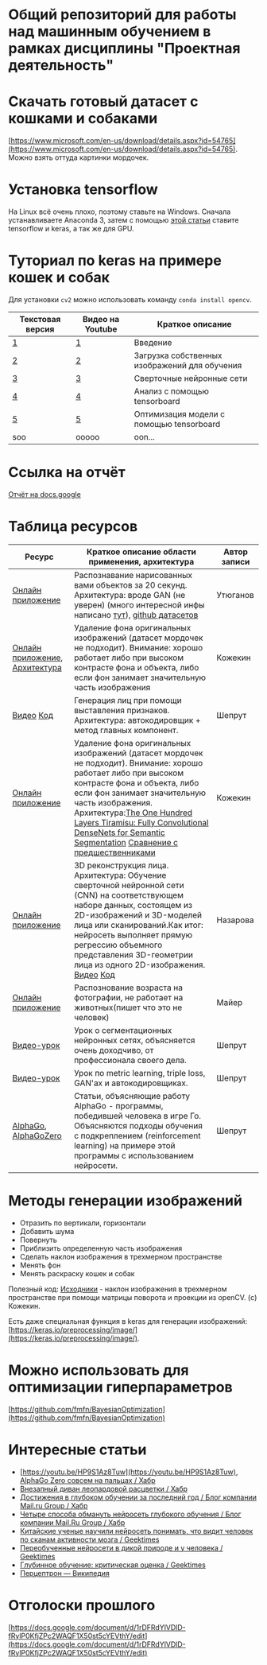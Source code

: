 # Общий репозиторий для работы над машинным обучением в рамках дисциплины "Проектная деятельность"

# Скачать готовый датасет с кошками и собаками

[https://www.microsoft.com/en-us/download/details.aspx?id=54765](https://www.microsoft.com/en-us/download/details.aspx?id=54765). Можно взять оттуда картинки мордочек. 

# Установка tensorflow

На Linux всё очень плохо, поэтому ставьте на Windows. Сначала устанавливаете Anaconda 3, затем с помощью [этой статьи](https://www.asozykin.ru/deep_learning/2017/09/07/Keras-Installation-TensorFlow.html) ставите tensorflow и keras, а так же для GPU.

# Туториал по keras на примере кошек и собак

Для установки `cv2` можно использовать команду `conda install opencv`.

|Текстовая версия|Видео на Youtube|Краткое описание|
|-|-|-|
|[1](https://pythonprogramming.net/introduction-deep-learning-python-tensorflow-keras/)|[1](https://www.youtube.com/watch?v=wQ8BIBpya2k)|Введение|
|[2](https://pythonprogramming.net/loading-custom-data-deep-learning-python-tensorflow-keras/?completed=/introduction-deep-learning-python-tensorflow-keras/)|[2](https://www.youtube.com/watch?v=j-3vuBynnOE)|Загрузка собственных изображений для обучения|
|[3](https://pythonprogramming.net/convolutional-neural-network-deep-learning-python-tensorflow-keras/)|[3](https://www.youtube.com/watch?v=WvoLTXIjBYU)|Сверточные нейронные сети|
|[4](https://pythonprogramming.net/tensorboard-analysis-deep-learning-python-tensorflow-keras/)|[4](https://www.youtube.com/watch?v=BqgTU7_cBnk)|Анализ с помощью tensorboard|
|[5](https://pythonprogramming.net/tensorboard-optimizing-models-deep-learning-python-tensorflow-keras/)|[5](https://www.youtube.com/watch?v=lV09_8432VA)|Оптимизация модели с помощью tensorboard|
|soo|ooooo|oon...|

# Ссылка на отчёт
[Отчёт на docs.google](https://docs.google.com/document/d/1l64QFcJGvTqRiP2qpEo5nNQ7DZtgBXln25ZfL_Iuqfs/edit)

# Таблица ресурсов

|Ресурс|Краткое описание области применения, архитектура|Автор записи|
|-|-|-|
|[Онлайн приложение](https://quickdraw.withgoogle.com/#)|Распознавание нарисованных вами объектов за 20 секунд. Архитектура: вроде GAN (не уверен) (много интересной инфы написано [тут](https://hackernoon.com/catgan-cat-face-generation-using-gans-f44663586d6b)), [github датасетов](https://github.com/googlecreativelab/quickdraw-dataset) |Утюганов|
|[Онлайн приложение](https://greenscreen-ai.boorgle.com/), [Архитектура](https://towardsdatascience.com/background-removal-with-deep-learning-c4f2104b3157)|Удаление фона оригинальных изображений (датасет мордочек не подходит). Внимание: хорошо работает либо при высоком контрасте фона и объекта, либо если фон занимает значительную часть изображения|Кожекин|
|[Видео](https://www.youtube.com/watch?v=4VAkrUNLKSo) [Код](https://github.com/HackerPoet/FaceEditor)|Генерация лиц при помощи выставления признаков. Архитектура: автокодировщик + метод главных компонент.|Шепрут|
|[Онлайн приложение](https://greenscreen-ai.boorgle.com)|Удаление фона оригинальных изображений (датасет мордочек не подходит). Внимание: хорошо работает либо при высоком контрасте фона и объекта, либо если фон занимает значительную часть изображения. Архитектура:[The One Hundred Layers Tiramisu: Fully Convolutional DenseNets for Semantic Segmentation](https://arxiv.org/abs/1611.09326) [Сравнение с предшественниками](https://towardsdatascience.com/background-removal-with-deep-learning-c4f2104b3157)|Кожекин|
|[Онлайн приложение](http://cvl-demos.cs.nott.ac.uk/vrn/)| 3D реконструкция лица. Архитектура: Обучение сверточной нейронной сети (CNN) на соответствующем наборе данных, состоящем из 2D-изображений и 3D-моделей лица или сканирований.Как итог: нейросеть выполняет прямую регрессию объемного представления 3D-геометрии лица из одного 2D-изображения. [Видео](http://aaronsplace.co.uk/papers/jackson2017recon/) [Код](https://github.com/AaronJackson/vrn)|Назарова|
|[Онлайн приложение](https://www.how-old.net/)|Распознование возраста на фотографии, не работает на животных(пишет что это не человек)|Майер|
|[Видео-урок](https://www.youtube.com/watch?v=r2KA99ThEH4&feature=youtu.be)|Урок о сегментационных нейронных сетях, объясняется очень доходчиво, от профессионала своего дела.|Шепрут|
|[Видео-урок](https://www.youtube.com/watch?v=ajEQ10s8XRg&feature=youtu.be)|Урок по metric learning, triple loss, GAN'ах и автокодировщиках.|Шепрут|
|[AlphaGo](https://habr.com/ru/post/279071/), [AlphaGoZero](https://habr.com/ru/post/343590/)|Статьи, объясняющие работу AlphaGo - программы, победившей человека в игре Го. Объясняются подходы обучения с подкреплением (reinforcement learning) на примере этой программы с использованием нейросети.|Шепрут|

# Методы генерации изображений

* Отразить по вертикали, горизонтали
* Добавить шума
* Повернуть
* Приблизить определенную часть изображения
* Сделать наклон изображения в трехмерном пространстве
* Менять фон
* Менять раскраску кошек и собак

Полезный код: [Исходники](https://github.com/eborboihuc/rotate_3d) - наклон изображения в трехмерном пространстве при помощи матрицы поворота и проекции из openCV. (с) Кожекин.

Есть даже специальная функция в keras для генерации изображений: [https://keras.io/preprocessing/image/](https://keras.io/preprocessing/image/).

# Можно использовать для оптимизации гиперпараметров

[https://github.com/fmfn/BayesianOptimization](https://github.com/fmfn/BayesianOptimization)

# Интересные статьи

* [https://youtu.be/HP9S1Az8Tuw](https://youtu.be/HP9S1Az8Tuw), [AlphaGo Zero совсем на пальцах / Хабр](https://habr.com/ru/post/343590/)
* [Внезапный диван леопардовой расцветки / Хабр](https://habr.com/post/259191/)
* [Достижения в глубоком обучении за последний год / Блог компании Mail.ru Group / Хабр](https://habr.com/company/mailru/blog/338248/)
* [Четыре способа обмануть нейросеть глубокого обучения / Блог компании Mail.Ru Group / Хабр](https://habr.com/company/mailru/blog/348140/)
* [Китайские ученые научили нейросеть понимать, что видит человек по сканам активности мозга / Geektimes](https://geektimes.ru/post/288955/)
* [Переобученные нейросети в дикой природе и у человека / Geektimes](https://geektimes.ru/post/290005/)
* [Глубинное обучение: критическая оценка / Geektimes](https://geektimes.ru/post/297309/)
* [Перцептрон — Википедия](https://ru.wikipedia.org/wiki/%D0%9F%D0%B5%D1%80%D1%86%D0%B5%D0%BF%D1%82%D1%80%D0%BE%D0%BD)

# Отголоски прошлого

[https://docs.google.com/document/d/1rDFRdYlVDlD-fRylP0KfjZPc2WAQF1X50st5cYEVthY/edit](https://docs.google.com/document/d/1rDFRdYlVDlD-fRylP0KfjZPc2WAQF1X50st5cYEVthY/edit)
